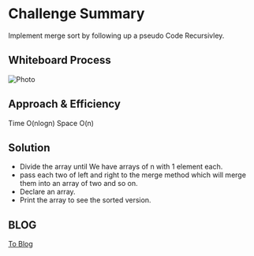 # Challenge Summary
Implement merge sort by following up a pseudo Code
Recursivley.

## Whiteboard Process
![Photo](white.png)

## Approach & Efficiency
Time O(nlogn)
Space O(n)

## Solution
- Divide the array until We have arrays of n with 1 element each.
- pass each two of left and right to the merge method which will merge them into an array of two and so on.
- Declare an array.
- Print the array to see the sorted version.

## BLOG

[To Blog](Blog.md)